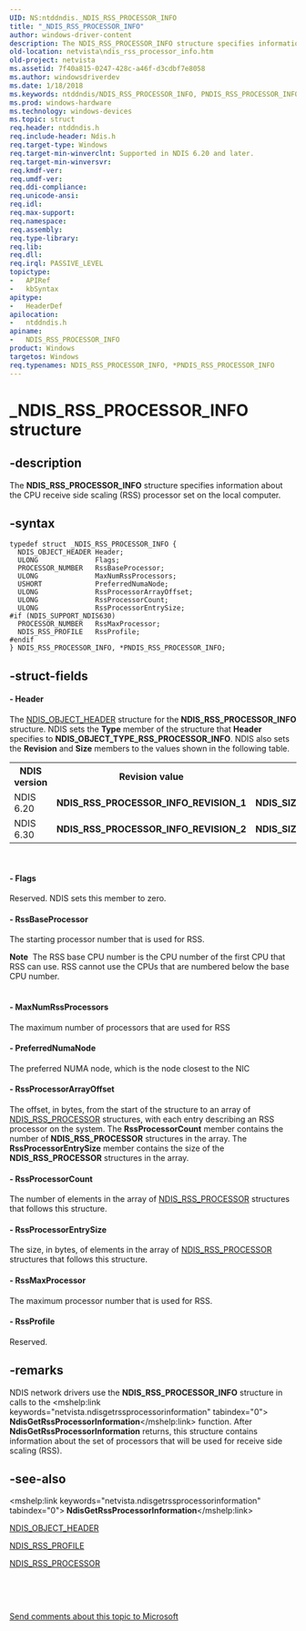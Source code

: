 ```yaml
---
UID: NS:ntddndis._NDIS_RSS_PROCESSOR_INFO
title: "_NDIS_RSS_PROCESSOR_INFO"
author: windows-driver-content
description: The NDIS_RSS_PROCESSOR_INFO structure specifies information about the CPU receive side scaling (RSS) processor set on the local computer.
old-location: netvista\ndis_rss_processor_info.htm
old-project: netvista
ms.assetid: 7f40a815-0247-428c-a46f-d3cdbf7e8058
ms.author: windowsdriverdev
ms.date: 1/18/2018
ms.keywords: ntddndis/NDIS_RSS_PROCESSOR_INFO, PNDIS_RSS_PROCESSOR_INFO, _NDIS_RSS_PROCESSOR_INFO, netvista.ndis_rss_processor_info, NDIS_RSS_PROCESSOR_INFO, ntddndis/PNDIS_RSS_PROCESSOR_INFO, ndis_processor_group_ref_de5d0ed6-e4b3-4074-8816-8ab3c3ff0c4d.xml, PNDIS_RSS_PROCESSOR_INFO structure pointer [Network Drivers Starting with Windows Vista], NDIS_RSS_PROCESSOR_INFO structure [Network Drivers Starting with Windows Vista], *PNDIS_RSS_PROCESSOR_INFO
ms.prod: windows-hardware
ms.technology: windows-devices
ms.topic: struct
req.header: ntddndis.h
req.include-header: Ndis.h
req.target-type: Windows
req.target-min-winverclnt: Supported in NDIS 6.20 and later.
req.target-min-winversvr: 
req.kmdf-ver: 
req.umdf-ver: 
req.ddi-compliance: 
req.unicode-ansi: 
req.idl: 
req.max-support: 
req.namespace: 
req.assembly: 
req.type-library: 
req.lib: 
req.dll: 
req.irql: PASSIVE_LEVEL
topictype:
-	APIRef
-	kbSyntax
apitype:
-	HeaderDef
apilocation:
-	ntddndis.h
apiname:
-	NDIS_RSS_PROCESSOR_INFO
product: Windows
targetos: Windows
req.typenames: NDIS_RSS_PROCESSOR_INFO, *PNDIS_RSS_PROCESSOR_INFO
---
```


# _NDIS_RSS_PROCESSOR_INFO structure


## -description


The <b>NDIS_RSS_PROCESSOR_INFO</b> structure specifies information about the CPU receive side scaling (RSS)
  processor set on the local computer.


## -syntax


````
typedef struct _NDIS_RSS_PROCESSOR_INFO {
  NDIS_OBJECT_HEADER Header;
  ULONG              Flags;
  PROCESSOR_NUMBER   RssBaseProcessor;
  ULONG              MaxNumRssProcessors;
  USHORT             PreferredNumaNode;
  ULONG              RssProcessorArrayOffset;
  ULONG              RssProcessorCount;
  ULONG              RssProcessorEntrySize;
#if (NDIS_SUPPORT_NDIS630)
  PROCESSOR_NUMBER   RssMaxProcessor;
  NDIS_RSS_PROFILE   RssProfile;
#endif 
} NDIS_RSS_PROCESSOR_INFO, *PNDIS_RSS_PROCESSOR_INFO;
````


## -struct-fields




#### - Header

The 
     <a href="..\ntddndis\ns-ntddndis-_ndis_object_header.md">NDIS_OBJECT_HEADER</a> structure for the
     <b>NDIS_RSS_PROCESSOR_INFO</b> structure. NDIS sets the 
     <b>Type</b> member of the structure that 
     <b>Header</b> specifies to <b>NDIS_OBJECT_TYPE_RSS_PROCESSOR_INFO</b>. NDIS also sets the 
     <b>Revision</b> and 
     <b>Size</b> members to the values shown in the following table.
<table>
<tr>
<th>NDIS version</th>
<th>Revision value</th>
<th>Size value</th>
</tr>
<tr>
<td>
NDIS 6.20
       

</td>
<td><b>NDIS_RSS_PROCESSOR_INFO_REVISION_1</b></td>
<td><b>NDIS_SIZEOF_RSS_PROCESSOR_INFO_REVISION_1</b></td>
</tr>
<tr>
<td>
NDIS 6.30
       

</td>
<td><b>NDIS_RSS_PROCESSOR_INFO_REVISION_2</b></td>
<td><b>NDIS_SIZEOF_RSS_PROCESSOR_INFO_REVISION_2</b></td>
</tr>
</table> 


#### - Flags

Reserved. NDIS sets this member to zero.


#### - RssBaseProcessor

The starting processor number that is used for RSS. 
<div class="alert"><b>Note</b>  The RSS base CPU number is the CPU number of the first CPU that RSS can use. RSS cannot use the CPUs that are numbered below the base CPU number.</div><div> </div>

#### - MaxNumRssProcessors

The maximum number of processors that are used for RSS


#### - PreferredNumaNode

The preferred NUMA node, which is the node closest to the NIC


#### - RssProcessorArrayOffset

The offset, in bytes, from the start of the structure to an array of 
     <a href="..\ntddndis\ns-ntddndis-_ndis_rss_processor.md">NDIS_RSS_PROCESSOR</a> structures, with each
     entry describing an RSS processor on the system. The 
     <b>RssProcessorCount</b> member contains the number of <b>NDIS_RSS_PROCESSOR</b> structures in the array. The 
     <b>RssProcessorEntrySize</b> member contains the size of the <b>NDIS_RSS_PROCESSOR</b> structures in the
     array.


#### - RssProcessorCount

The number of elements in the array of <a href="..\ntddndis\ns-ntddndis-_ndis_rss_processor.md">NDIS_RSS_PROCESSOR</a> structures that follows this
     structure.


#### - RssProcessorEntrySize

The size, in bytes, of elements in the array of <a href="..\ntddndis\ns-ntddndis-_ndis_rss_processor.md">NDIS_RSS_PROCESSOR</a> structures that follows this
     structure.


#### - RssMaxProcessor

The maximum processor number that is used for RSS.


#### - RssProfile

Reserved.


## -remarks


NDIS network drivers use the <b>NDIS_RSS_PROCESSOR_INFO</b> structure in calls to the 
    <mshelp:link keywords="netvista.ndisgetrssprocessorinformation" tabindex="0"><b>
    NdisGetRssProcessorInformation</b></mshelp:link> function. After 
    <b>NdisGetRssProcessorInformation</b> returns, this structure contains information about the set of
    processors that will be used for receive side scaling (RSS).



## -see-also

<mshelp:link keywords="netvista.ndisgetrssprocessorinformation" tabindex="0"><b>
   NdisGetRssProcessorInformation</b></mshelp:link>

<a href="..\ntddndis\ns-ntddndis-_ndis_object_header.md">NDIS_OBJECT_HEADER</a>

<a href="https://msdn.microsoft.com/library/windows/hardware/jj849980">NDIS_RSS_PROFILE</a>

<a href="..\ntddndis\ns-ntddndis-_ndis_rss_processor.md">NDIS_RSS_PROCESSOR</a>

 

 

<a href="mailto:wsddocfb@microsoft.com?subject=Documentation%20feedback [netvista\netvista]:%20NDIS_RSS_PROCESSOR_INFO structure%20 RELEASE:%20(1/18/2018)&amp;body=%0A%0APRIVACY STATEMENT%0A%0AWe use your feedback to improve the documentation. We don't use your email address for any other purpose, and we'll remove your email address from our system after the issue that you're reporting is fixed. While we're working to fix this issue, we might send you an email message to ask for more info. Later, we might also send you an email message to let you know that we've addressed your feedback.%0A%0AFor more info about Microsoft's privacy policy, see http://privacy.microsoft.com/en-us/default.aspx." title="Send comments about this topic to Microsoft">Send comments about this topic to Microsoft</a>

